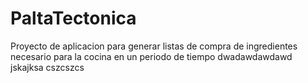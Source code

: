 # PaltaTectonica
Proyecto de aplicacion para generar listas de compra de ingredientes necesario para la cocina en un periodo de tiempo
dwadawdawdawd
jskajksa
cszcszcs
